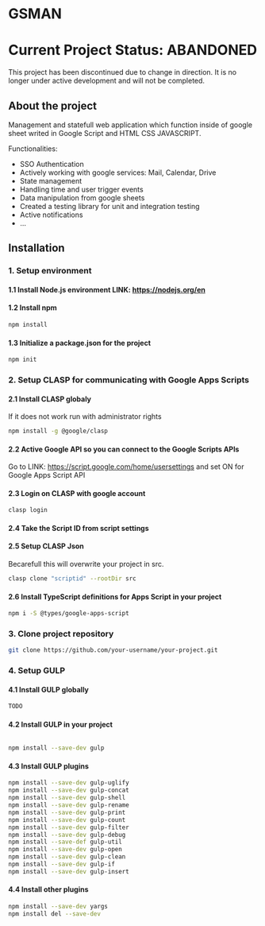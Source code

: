 # GSMAN

# Current Project Status: ABANDONED
This project has been discontinued due to change in direction. It is no longer under active development and will not be completed.

## About the project

Management and statefull web application which function inside of google sheet writed in Google Script and HTML CSS JAVASCRIPT.

Functionalities:

* SSO Authentication
* Actively working with google services: Mail, Calendar, Drive
* State management
* Handling time and user trigger events
* Data manipulation from google sheets
* Created a testing library for unit and integration testing
* Active notifications
* ... 

## Installation

### 1. Setup environment

#### 1.1 Install **Node.js** environment **LINK**: <https://nodejs.org/en>

#### 1.2 Install **npm**

```bash
npm install
```

#### 1.3 Initialize a **package.json** for the project

```bash
npm init
```

### 2. Setup **CLASP** for communicating with Google Apps Scripts

#### 2.1 Install CLASP globaly

If it does not work run with administrator rights

```bash
npm install -g @google/clasp
```

#### 2.2 Active Google API so you can connect to the Google Scripts APIs

Go to LINK: <https://script.google.com/home/usersettings> and set ON for Google Apps Script API

#### 2.3 Login on CLASP with google account

```bash
clasp login
```

#### 2.4 Take the Script ID from script settings

#### 2.5 Setup CLASP Json

Becarefull this will overwrite your project in src.

```bash
clasp clone "scriptid" --rootDir src
```

#### 2.6 Install TypeScript definitions for Apps Script in your project

```bash
npm i -S @types/google-apps-script
```

### 3. Clone project repository

```bash
git clone https://github.com/your-username/your-project.git
```

### 4. Setup GULP

#### 4.1 Install GULP globally

```bash
TODO
```

#### 4.2 Install GULP in your project

```bash

npm install --save-dev gulp

```

#### 4.3 Install GULP plugins

```bash
npm install --save-dev gulp-uglify
npm install --save-dev gulp-concat
npm install --save-dev gulp-shell
npm install --save-dev gulp-rename
npm install --save-dev gulp-print
npm install --save-dev gulp-count
npm install --save-dev gulp-filter
npm install --save-dev gulp-debug
npm install --save-def gulp-util
npm install --save-dev gulp-open
npm install --save-dev gulp-clean
npm install --save-dev gulp-if
npm install --save-dev gulp-insert

```

#### 4.4 Install other plugins

```bash
npm install --save-dev yargs
npm install del --save-dev
```
